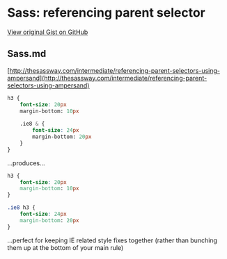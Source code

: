 # Sass: referencing parent selector

[View original Gist on GitHub](https://gist.github.com/Integralist/3226822)

## Sass.md

[http://thesassway.com/intermediate/referencing-parent-selectors-using-ampersand](http://thesassway.com/intermediate/referencing-parent-selectors-using-ampersand)

```scss
h3 {
    font-size: 20px
    margin-bottom: 10px
    
    .ie8 & {
        font-size: 24px
        margin-bottom: 20px
    }
}
```

...produces...

```css
h3 {
    font-size: 20px
    margin-bottom: 10px
}

.ie8 h3 {
    font-size: 24px
    margin-bottom: 20px
}
```

...perfect for keeping IE related style fixes together (rather than bunching them up at the bottom of your main rule)

